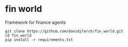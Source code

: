 # fin world

Framework for finance agents

~~~
git clone https://github.com/davidjlerch/fin_world.git
cd fin_world
pip install -r requirements.txt
~~~